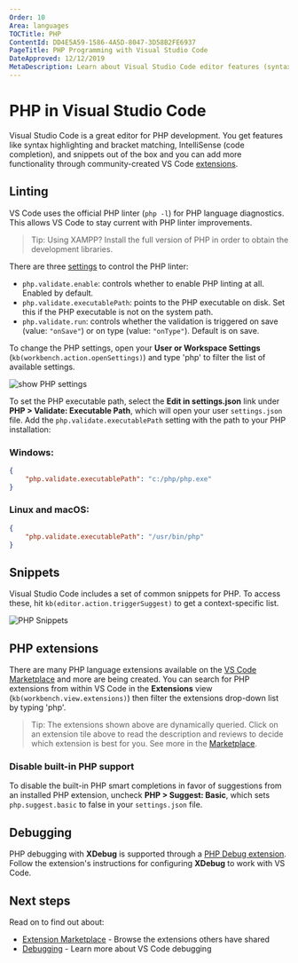 ```yaml
---
Order: 10
Area: languages
TOCTitle: PHP
ContentId: DD4E5A59-1586-4A5D-8047-3D58B2FE6937
PageTitle: PHP Programming with Visual Studio Code
DateApproved: 12/12/2019
MetaDescription: Learn about Visual Studio Code editor features (syntax highlighting, snippets, linting) and extensions for PHP.
---
```

# PHP in Visual Studio Code

Visual Studio Code is a great editor for PHP development. You get features like syntax highlighting and bracket matching, IntelliSense (code completion), and snippets out of the box and you can add more functionality through community-created VS Code [extensions](/docs/editor/extension-gallery.md).

## Linting

VS Code uses the official PHP linter (`php -l`) for PHP language diagnostics. This allows VS Code to stay current with PHP linter improvements.

> Tip: Using XAMPP? Install the full version of PHP in order to obtain the development libraries.

There are three [settings](/docs/getstarted/settings.md) to control the PHP linter:

* `php.validate.enable`: controls whether to enable PHP linting at all. Enabled by default.
* `php.validate.executablePath`: points to the PHP executable on disk. Set this if the PHP executable is not on the system path.
* `php.validate.run`: controls whether the validation is triggered on save (value: `"onSave"`) or on type (value: `"onType"`). Default is on save.

To change the PHP settings, open your **User or Workspace Settings** (`kb(workbench.action.openSettings)`) and type 'php' to filter the list of available settings.

![show PHP settings](images/php/php-settings.png)

To set the PHP executable path, select the **Edit in settings.json** link under **PHP > Validate: Executable Path**, which will open your user `settings.json` file. Add the `php.validate.executablePath` setting with the path to your PHP installation:

### Windows:

```json
{
    "php.validate.executablePath": "c:/php/php.exe"
}
```

### Linux and macOS:

```json
{
    "php.validate.executablePath": "/usr/bin/php"
}
```

## Snippets

Visual Studio Code includes a set of common snippets for PHP. To access these, hit `kb(editor.action.triggerSuggest)` to get a context-specific list.

![PHP Snippets](images/php/php-snippets.png)

## PHP extensions

There are many PHP language extensions available on the [VS Code Marketplace](https://marketplace.visualstudio.com/VSCode) and more are being created. You can search for PHP extensions from within VS Code in the **Extensions** view (`kb(workbench.view.extensions)`) then filter the extensions drop-down list by typing 'php'.

<div class="marketplace-extensions-php"></div>

> Tip: The extensions shown above are dynamically queried. Click on an extension tile above to read the description and reviews to decide which extension is best for you. See more in the [Marketplace](https://marketplace.visualstudio.com).

### Disable built-in PHP support

To disable the built-in PHP smart completions in favor of suggestions from an installed PHP extension, uncheck **PHP > Suggest: Basic**, which sets `php.suggest.basic` to false in your `settings.json` file.

## Debugging

PHP debugging with **XDebug** is supported through a [PHP Debug extension](https://marketplace.visualstudio.com/items?itemName=felixfbecker.php-debug). Follow the extension's instructions for configuring **XDebug** to work with VS Code.

## Next steps

Read on to find out about:

* [Extension Marketplace](/docs/editor/extension-gallery.md) - Browse the extensions others have shared
* [Debugging](/docs/editor/debugging.md) - Learn more about VS Code debugging
